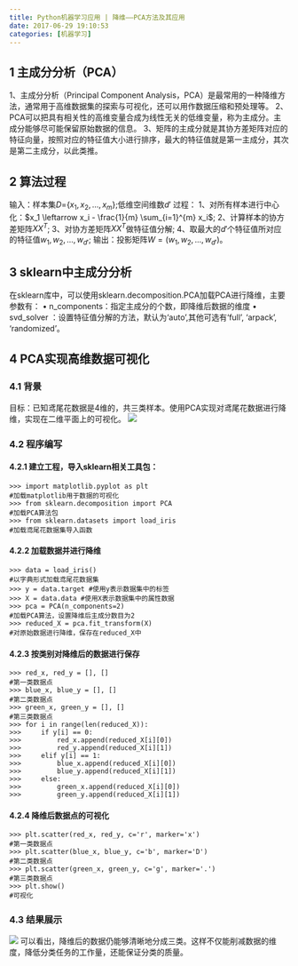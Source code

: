 ```yaml
---
title: Python机器学习应用 | 降维——PCA方法及其应用
date: 2017-06-29 19:10:53
categories: [机器学习]
---
```

## 1 主成分分析（PCA）

1、主成分分析（Principal Component Analysis，PCA）是最常用的一种降维方法，通常用于高维数据集的探索与可视化，还可以用作数据压缩和预处理等。
2、PCA可以把具有相关性的高维变量合成为线性无关的低维变量，称为主成分。主成分能够尽可能保留原始数据的信息。
3、矩阵的主成分就是其协方差矩阵对应的特征向量，按照对应的特征值大小进行排序，最大的特征值就是第一主成分，其次是第二主成分，以此类推。

## 2 算法过程

输入：样本集$D=${$x_1,x_2,...,x_m$};低维空间维数$d'$
过程：
1、对所有样本进行中心化：$x_1 \leftarrow x_i - \frac{1}{m} \sum_{i=1}^{m} x_i$;
2、计算样本的协方差矩阵$XX^T$;
3、对协方差矩阵$XX^T$做特征值分解;
4、取最大的$d'$个特征值所对应的特征值$w_1,w_2,...,w_{d'}$;
输出：投影矩阵$W = (w_1,w_2,...,w_{d'})$。

## 3 sklearn中主成分分析

在sklearn库中，可以使用sklearn.decomposition.PCA加载PCA进行降维，主要参数有：
• n_components：指定主成分的个数，即降维后数据的维度
• svd_solver ：设置特征值分解的方法，默认为‘auto’,其他可选有‘full’, ‘arpack’, ‘randomized’。

## 4 PCA实现高维数据可视化

### 4.1 背景

目标：已知鸢尾花数据是4维的，共三类样本。使用PCA实现对鸢尾花数据进行降维，实现在二维平面上的可视化。
![](http://oltfslql1.bkt.clouddn.com/yah.jpg)

### 4.2 程序编写

#### 4.2.1 建立工程，导入sklearn相关工具包：

```
>>> import matplotlib.pyplot as plt
#加载matplotlib用于数据的可视化
>>> from sklearn.decomposition import PCA
#加载PCA算法包
>>> from sklearn.datasets import load_iris
#加载鸢尾花数据集导入函数

```

#### 4.2.2 加载数据并进行降维

```
>>> data = load_iris()
#以字典形式加载鸢尾花数据集
>>> y = data.target #使用y表示数据集中的标签
>>> X = data.data #使用X表示数据集中的属性数据
>>> pca = PCA(n_components=2)
#加载PCA算法，设置降维后主成分数目为2
>>> reduced_X = pca.fit_transform(X)
#对原始数据进行降维，保存在reduced_X中
```

#### 4.2.3 按类别对降维后的数据进行保存

```
>>> red_x, red_y = [], []
#第一类数据点
>>> blue_x, blue_y = [], []
#第二类数据点
>>> green_x, green_y = [], []
#第三类数据点
>>> for i in range(len(reduced_X)):
>>>     if y[i] == 0:
>>>         red_x.append(reduced_X[i][0])
>>>         red_y.append(reduced_X[i][1])
>>>     elif y[i] == 1:
>>>         blue_x.append(reduced_X[i][0])
>>>         blue_y.append(reduced_X[i][1])
>>>     else:
>>>         green_x.append(reduced_X[i][0])
>>>         green_y.append(reduced_X[i][1])
```

#### 4.2.4 降维后数据点的可视化

```
>>> plt.scatter(red_x, red_y, c='r', marker='x')
#第一类数据点
>>> plt.scatter(blue_x, blue_y, c='b', marker='D')
#第二类数据点
>>> plt.scatter(green_x, green_y, c='g', marker='.')
#第三类数据点
>>> plt.show()
#可视化
```

### 4.3 结果展示

![](http://oltfslql1.bkt.clouddn.com/yanhua.jpg)
可以看出，降维后的数据仍能够清晰地分成三类。这样不仅能削减数据的维度，降低分类任务的工作量，还能保证分类的质量。